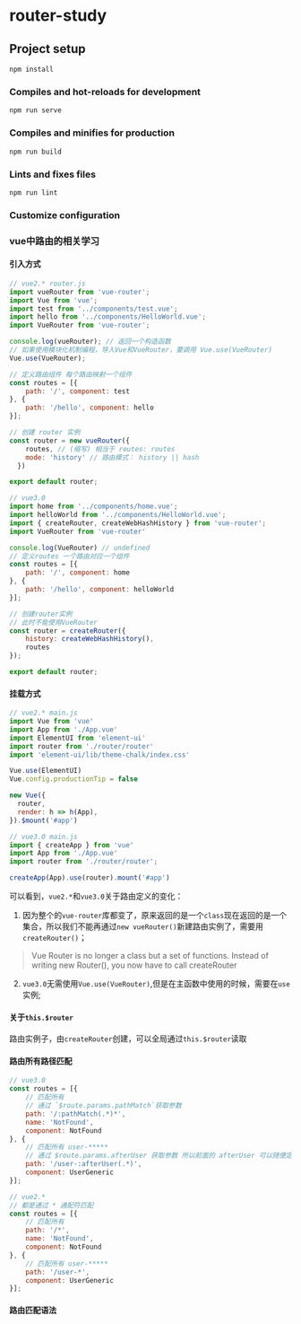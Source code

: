 # router-study

## Project setup
```
npm install
```

### Compiles and hot-reloads for development
```
npm run serve
```

### Compiles and minifies for production
```
npm run build
```

### Lints and fixes files
```
npm run lint
```

### Customize configuration

### vue中路由的相关学习
#### **引入方式**
```javascript
// vue2.* router.js
import vueRouter from 'vue-router';
import Vue from 'vue';
import test from '../components/test.vue';
import hello from '../components/HelloWorld.vue';
import VueRouter from 'vue-router';

console.log(vueRouter); // 返回一个构造函数
// 如果使用模块化机制编程，导入Vue和VueRouter，要调用 Vue.use(VueRouter)
Vue.use(VueRouter);

// 定义路由组件 每个路由映射一个组件
const routes = [{
    path: '/', component: test
}, {
    path: '/hello', component: hello
}];

// 创建 router 实例
const router = new vueRouter({
    routes, // (缩写) 相当于 routes: routes
    mode: 'history' // 路由模式： history || hash
  })

export default router;
```
```javascript
// vue3.0
import home from '../components/home.vue';
import helloWorld from '../components/HelloWorld.vue';
import { createRouter, createWebHashHistory } from 'vue-router';
import VueRouter from 'vue-router'

console.log(VueRouter) // undefined
// 定义routes 一个路由对应一个组件
const routes = [{
    path: '/', component: home
}, {
    path: '/hello', component: helloWorld
}];

// 创建router实例
// 此时不能使用VueRouter
const router = createRouter({
    history: createWebHashHistory(),
    routes
});

export default router;
```
#### **挂载方式**
```javascript
// vue2.* main.js
import Vue from 'vue'
import App from './App.vue'
import ElementUI from 'element-ui'
import router from './router/router'
import 'element-ui/lib/theme-chalk/index.css'

Vue.use(ElementUI)
Vue.config.productionTip = false

new Vue({
  router,
  render: h => h(App),
}).$mount('#app')
```
```javascript
// vue3.0 main.js
import { createApp } from 'vue'
import App from './App.vue'
import router from './router/router';

createApp(App).use(router).mount('#app')
```
可以看到，`vue2.*`和`vue3.0`关于路由定义的变化：
1. 因为整个的`vue-router`库都变了，原来返回的是一个`class`现在返回的是一个集合，所以我们不能再通过`new vueRouter()`新建路由实例了，需要用`createRouter()`；
> Vue Router is no longer a class but a set of functions. Instead of writing new Router(), you now have to call createRouter
2. `vue3.0`无需使用`Vue.use(VueRouter)`,但是在主函数中使用的时候，需要在`use`实例;   

####  **关于`this.$router`**
路由实例子，由`createRouter`创建，可以全局通过`this.$router`读取

#### **路由所有路径匹配**
```javascript
// vue3.0
const routes = [{ 
    // 匹配所有
    // 通过 `$route.params.pathMatch`获取参数
    path: '/:pathMatch(.*)*',
    name: 'NotFound',
    component: NotFound 
}, {
    // 匹配所有 user-*****
    // 通过 $route.params.afterUser 获取参数 所以前面的 afterUser 可以随便定义
    path: '/user-:afterUser(.*)', 
    component: UserGeneric
}];

// vue2.*
// 都是通过 * 通配符匹配
const routes = [{ 
    // 匹配所有
    path: '/*',
    name: 'NotFound',
    component: NotFound 
}, {
    // 匹配所有 user-*****
    path: '/user-*', 
    component: UserGeneric
}];
```
#### **路由匹配语法**
